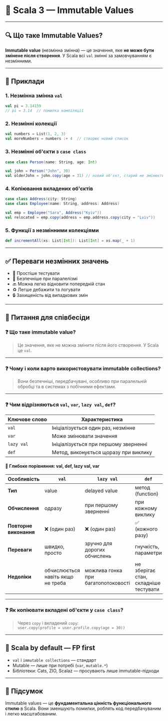 # 📘 Scala 3 — Immutable Values

---

## 🔍 Що таке Immutable Values?

**Immutable value** (незмінна змінна) — це значення, яке **не може бути змінене після створення**. У Scala всі `val` змінні за замовчуванням є незмінними.

---

## 🧾 Приклади

### 1. Незмінна змінна `val`

```scala
val pi = 3.14159
// pi = 3.14  // помилка компіляції
```

### 2. Незмінні колекції

```scala
val numbers = List(1, 2, 3)
val moreNumbers = numbers :+ 4  // створює новий список
```

### 3. Незмінні об'єкти з `case class`

```scala
case class Person(name: String, age: Int)

val john = Person("John", 30)
val olderJohn = john.copy(age = 31) // новий об'єкт, старий не змінюється
```

### 4. Копіювання вкладених об'єктів

```scala
case class Address(city: String)
case class Employee(name: String, address: Address)

val emp = Employee("Sara", Address("Kyiv"))
val relocated = emp.copy(address = emp.address.copy(city = "Lviv"))
```

### 5. Функції з незмінними колекціями

```scala
def incrementAll(xs: List[Int]): List[Int] = xs.map(_ + 1)
```

---

## ✅ Переваги незмінних значень

- 🧪 Простіше тестувати
- 🧵 Безпечніше при паралелізмі
- 🔙 Можна легко відновити попередній стан
- ♻ Легше дебажити та логувати
- 🔒 Захищеність від випадкових змін

---

## 🧠 Питання для співбесіди

### ❓ Що таке immutable value?
> Це значення, яке не можна змінити після його створення. У Scala це `val`.

---

### ❓ Чому і коли варто використовувати immutable collections?
> Вони безпечніші, передбачувані, особливо при паралельній обробці та в системах з побічними ефектами.

---

### ❓ Чим відрізняються `val`, `var`, `lazy val`, `def`?

| Ключове слово | Характеристика                                 |
|---------------|--------------------------------------------------|
| `val`         | Ініціалізується один раз, незмінне               |
| `var`         | Може змінювати значення                          |
| `lazy val`    | Ініціалізується при першому зверненні           |
| `def`         | Метод, виконується щоразу при виклику           |

#### 📘 Глибоке порівняння: val, def, lazy val, var

| Особливість            | `val`                             | `lazy val`                          | `def`                                 | `var`                          |
| ---------------------- | --------------------------------- | ----------------------------------- | ------------------------------------- | ------------------------------ |
| **Тип**                | value                             | delayed value                       | метод (function)                      | змінна                         |
| **Обчислення**         | одразу                            | при першому зверненні               | при кожному виклику                   | одразу                         |
| **Повторне виконання** | ❌ (один раз)                      | ❌ (один раз)                        | ✅ (кожного разу)                      | ❌ (але можна змінити значення) |
| **Переваги**           | швидко, просто                    | зручно для дорогих обчислень        | гнучкість, параметри                  | змінюваність                   |
| **Недоліки**           | обчислюється навіть якщо не треба | можлива гонка при багатопотоковості | не зберігає стан, складніше тестувати | порушує ідею іммутабельності   |

---

### ❓ Як копіювати вкладені об'єкти у `case class`?
> Через `copy` і вкладений `copy`:  
> `user.copy(profile = user.profile.copy(age = 30))`

---

## 🧩 Scala by default — FP first

- `val` і `immutable collections` — стандарт
- Mutable — лише при потребі (`var`, `mutable.*`)
- Бібліотеки: Cats, ZIO, Scalaz — просувають лише immutable-підходи

---

## 📌 Підсумок

Immutable values — це **фундаментальна цінність функціонального стилю** в Scala. Вони зменшують помилки, роблять код передбачуваним і легко масштабованим.